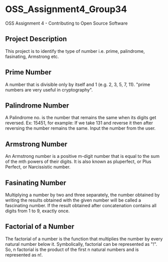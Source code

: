 # OSS_Assignment4_Group34
OSS Assignment 4 - Contributing to Open Source Software

## Project Description
This project is to identify the type of number i.e. prime, palindrome, fasinating, Armstrong etc.

## Prime Number
A number that is divisible only by itself and 1 (e.g. 2, 3, 5, 7, 11).
"prime numbers are very useful in cryptography".

## Palindrome Number
A Palindrome no. is the number that remains the same when its digits get reversed. Ex: 15451, for example: If we take 131 and reverse it then after reversing the number remains the same. Input the number from the user.

## Armstrong Number
An Armstrong number is a positive m-digit number that is equal to the sum of the mth powers of their digits. It is also known as pluperfect, or Plus Perfect, or Narcissistic number.

## Fasinating Number
Multiplying a number by two and three separately, the number obtained by writing the results obtained with the given number will be called a fascinating number. If the result obtained after concatenation contains all digits from 1 to 9, exactly once.

## Factorial of a Number
The factorial of a number is the function that multiplies the number by every natural number below it. Symbolically, factorial can be represented as "!". So, n factorial is the product of the first n natural numbers and is represented as n!.

